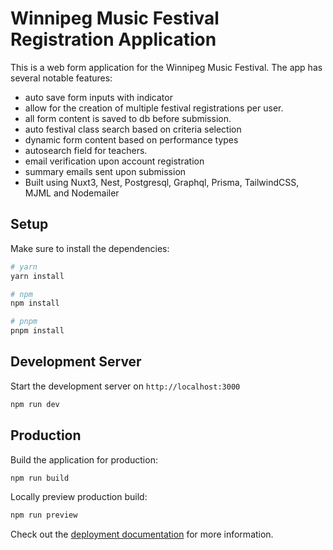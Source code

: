 # Winnipeg Music Festival Registration Application
This is a web form application for the Winnipeg Music Festival.  The app has several notable features:
- auto save form inputs with indicator
- allow for the creation of multiple festival registrations per user.
- all form content is saved to db before submission.
- auto festival class search based on criteria selection
- dynamic form content based on performance types
- autosearch field for teachers.
- email verification upon account registration
- summary emails sent upon submission
- Built using Nuxt3, Nest, Postgresql, Graphql, Prisma, TailwindCSS, MJML and Nodemailer

## Setup

Make sure to install the dependencies:

```bash
# yarn
yarn install

# npm
npm install

# pnpm
pnpm install
```

## Development Server

Start the development server on `http://localhost:3000`

```bash
npm run dev
```

## Production

Build the application for production:

```bash
npm run build
```

Locally preview production build:

```bash
npm run preview
```

Check out the [deployment documentation](https://nuxt.com/docs/getting-started/deployment) for more information.
